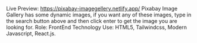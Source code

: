 Live Preview: https://pixabay-imagegellery.netlify.app/
Pixabay Image Gallery has some dynamic images, if you want any of these images, type in the search button above and then click enter to get the image you are looking for.
Role: FrontEnd
Technology Use: HTML5, Tailwindcss, Modern Javascript, React.js.